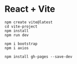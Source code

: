 # React + Vite

```
npm create vite@latest
cd vite-project
npm install
npm run dev

npm i bootstrap
npm i axios

npm install gh-pages --save-dev
```
